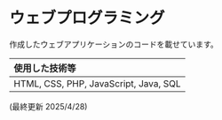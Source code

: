 # ウェブプログラミング

作成したウェブアプリケーションのコードを載せています。<br>

|使用した技術等|
|:-|
|HTML, CSS, PHP, JavaScript, Java, SQL|

(最終更新 2025/4/28)
